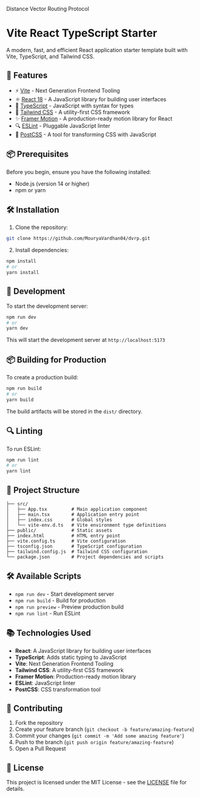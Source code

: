 Distance Vector Routing Protocol 
# Vite React TypeScript Starter

A modern, fast, and efficient React application starter template built with Vite, TypeScript, and Tailwind CSS.

## 🚀 Features

- ⚡️ [Vite](https://vitejs.dev/) - Next Generation Frontend Tooling
- ⚛️ [React 18](https://reactjs.org/) - A JavaScript library for building user interfaces
- 📝 [TypeScript](https://www.typescriptlang.org/) - JavaScript with syntax for types
- 🎨 [Tailwind CSS](https://tailwindcss.com/) - A utility-first CSS framework
- ✨ [Framer Motion](https://www.framer.com/motion/) - A production-ready motion library for React
- 🔍 [ESLint](https://eslint.org/) - Pluggable JavaScript linter
- 🎯 [PostCSS](https://postcss.org/) - A tool for transforming CSS with JavaScript

## 📦 Prerequisites

Before you begin, ensure you have the following installed:
- Node.js (version 14 or higher)
- npm or yarn

## 🛠️ Installation

1. Clone the repository:
```bash
git clone https://github.com/MouryaVardhan04/dvrp.git
```

2. Install dependencies:
```bash
npm install
# or
yarn install
```

## 🚀 Development

To start the development server:

```bash
npm run dev
# or
yarn dev
```

This will start the development server at `http://localhost:5173`

## 📦 Building for Production

To create a production build:

```bash
npm run build
# or
yarn build
```

The build artifacts will be stored in the `dist/` directory.

## 🔍 Linting

To run ESLint:

```bash
npm run lint
# or
yarn lint
```

## 🎯 Project Structure

```
├── src/
│   ├── App.tsx         # Main application component
│   ├── main.tsx        # Application entry point
│   ├── index.css       # Global styles
│   └── vite-env.d.ts   # Vite environment type definitions
├── public/             # Static assets
├── index.html          # HTML entry point
├── vite.config.ts      # Vite configuration
├── tsconfig.json       # TypeScript configuration
├── tailwind.config.js  # Tailwind CSS configuration
└── package.json        # Project dependencies and scripts
```

## 🛠️ Available Scripts

- `npm run dev` - Start development server
- `npm run build` - Build for production
- `npm run preview` - Preview production build
- `npm run lint` - Run ESLint

## 📚 Technologies Used

- **React**: A JavaScript library for building user interfaces
- **TypeScript**: Adds static typing to JavaScript
- **Vite**: Next Generation Frontend Tooling
- **Tailwind CSS**: A utility-first CSS framework
- **Framer Motion**: Production-ready motion library
- **ESLint**: JavaScript linter
- **PostCSS**: CSS transformation tool

## 🤝 Contributing

1. Fork the repository
2. Create your feature branch (`git checkout -b feature/amazing-feature`)
3. Commit your changes (`git commit -m 'Add some amazing feature'`)
4. Push to the branch (`git push origin feature/amazing-feature`)
5. Open a Pull Request

## 📝 License

This project is licensed under the MIT License - see the [LICENSE](LICENSE) file for details.
